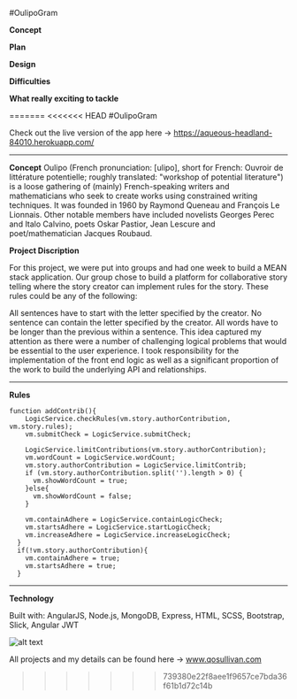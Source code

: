 #OulipoGram

**Concept**

**Plan**

**Design**

**Difficulties**

**What really exciting to tackle**



 




=======
<<<<<<< HEAD
#OulipoGram

Check out the live version of the app here -> https://aqueous-headland-84010.herokuapp.com/

---

**Concept**
Oulipo (French pronunciation: ​[ulipo], short for French: Ouvroir de littérature potentielle; roughly translated: "workshop of potential literature") is a loose gathering of (mainly) French-speaking writers and mathematicians who seek to create works using constrained writing techniques. It was founded in 1960 by Raymond Queneau and François Le Lionnais. Other notable members have included novelists Georges Perec and Italo Calvino, poets Oskar Pastior, Jean Lescure and poet/mathematician Jacques Roubaud.



**Project Discription**

For this project, we were put into groups and had one week to build a MEAN stack application. Our group chose to build a platform for collaborative story telling where the story creator can implement rules for the story. These rules could be any of the following:

All sentences have to start with the letter specified by the creator. 
No sentence can contain the letter specified by the creator. 
All words have to be longer than the previous within a sentence.
This idea captured my attention as there were a number of challenging logical problems that would be essential to the user experience. I took responsibility for the implementation of the front end logic as well as a significant proportion of the work to build the underlying API and relationships.

---
**Rules**

```
function addContrib(){
    LogicService.checkRules(vm.story.authorContribution, vm.story.rules);
    vm.submitCheck = LogicService.submitCheck;

    LogicService.limitContributions(vm.story.authorContribution);
    vm.wordCount = LogicService.wordCount;
    vm.story.authorContribution = LogicService.limitContrib;
    if (vm.story.authorContribution.split('').length > 0) {
      vm.showWordCount = true;
    }else{
      vm.showWordCount = false;
    }

    vm.containAdhere = LogicService.containLogicCheck;
    vm.startsAdhere = LogicService.startLogicCheck;
    vm.increaseAdhere = LogicService.increaseLogicCheck;
  }
  if(!vm.story.authorContribution){
    vm.containAdhere = true;
    vm.startsAdhere = true;
  }
```

---

**Technology**

Built with: AngularJS, Node.js, MongoDB, Express, HTML, SCSS, Bootstrap, Slick, Angular JWT

![alt text](https://i.imgur.com/ABuhJH4.png "Collision Course Screengrab")

All projects and my details can be found here -> www.qosullivan.com
>>>>>>> 739380e22f8aee1f9657ce7bda36f61b1d72c14b
